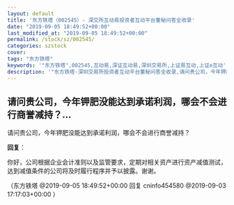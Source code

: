 ```yaml
---
layout: default
title: '东方铁塔（002545）- 深交所互动易投资者互动平台董秘问答全收录'
date: "2019-09-05 18:49:52+00:00"
last_modified_at: "2019-09-05 18:49:52+00:00"
permalink: /stock/sz/002545/
categories: szstock
cover: 
tags: "东方铁塔"
keywords: '"东方铁塔",002545,互动易,深证互动易,深圳交易所,上证易互动,上证e互动'
description: '"东方铁塔-深圳交易所投资者互动平台董秘问答全收录,请问贵公司，今年钾肥没能达到承诺利润，哪会不会进行商誉减持？"'
---
```


## 请问贵公司，今年钾肥没能达到承诺利润，哪会不会进行商誉减持？...

请问贵公司，今年钾肥没能达到承诺利润，哪会不会进行商誉减持？

**回复**：

你好，公司根据企业会计准则以及监管要求，定期对相关资产进行资产减值测试，达到减值条件的公司将及时履行程序并予以披露。谢谢。 

（东方铁塔  @2019-09-05 18:49:52+00:00 回复 cninfo454580  @2019-09-03 17:17:03+00:00 ）

